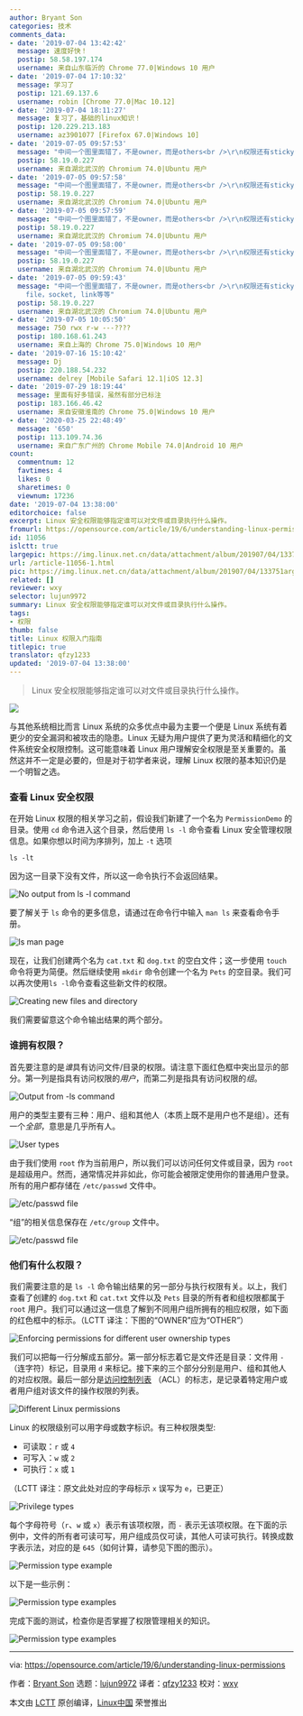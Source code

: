 ```yaml
---
author: Bryant Son
categories: 技术
comments_data:
- date: '2019-07-04 13:42:42'
  message: 速度好快！
  postip: 58.58.197.174
  username: 来自山东临沂的 Chrome 77.0|Windows 10 用户
- date: '2019-07-04 17:10:32'
  message: 学习了
  postip: 121.69.137.6
  username: robin [Chrome 77.0|Mac 10.12]
- date: '2019-07-04 18:11:27'
  message: 复习了，基础的linux知识！
  postip: 120.229.213.183
  username: az3901077 [Firefox 67.0|Windows 10]
- date: '2019-07-05 09:57:53'
  message: "中间一个图里面错了，不是owner，而是others<br />\r\n权限还有sticky bit，还有setuid，setgid"
  postip: 58.19.0.227
  username: 来自湖北武汉的 Chromium 74.0|Ubuntu 用户
- date: '2019-07-05 09:57:58'
  message: "中间一个图里面错了，不是owner，而是others<br />\r\n权限还有sticky bit，还有setuid，setgid"
  postip: 58.19.0.227
  username: 来自湖北武汉的 Chromium 74.0|Ubuntu 用户
- date: '2019-07-05 09:57:59'
  message: "中间一个图里面错了，不是owner，而是others<br />\r\n权限还有sticky bit，还有setuid，setgid"
  postip: 58.19.0.227
  username: 来自湖北武汉的 Chromium 74.0|Ubuntu 用户
- date: '2019-07-05 09:58:00'
  message: "中间一个图里面错了，不是owner，而是others<br />\r\n权限还有sticky bit，还有setuid，setgid"
  postip: 58.19.0.227
  username: 来自湖北武汉的 Chromium 74.0|Ubuntu 用户
- date: '2019-07-05 09:59:43'
  message: "中间一个图里面错了，不是owner，而是others<br />\r\n权限还有sticky bit，setuid，setgid<br />\r\n文件类型还有block
    file，socket, link等等"
  postip: 58.19.0.227
  username: 来自湖北武汉的 Chromium 74.0|Ubuntu 用户
- date: '2019-07-05 10:05:50'
  message: 750 rwx r-w ---????
  postip: 180.168.61.243
  username: 来自上海的 Chrome 75.0|Windows 10 用户
- date: '2019-07-16 15:10:42'
  message: Dj
  postip: 220.188.54.232
  username: delrey [Mobile Safari 12.1|iOS 12.3]
- date: '2019-07-29 18:19:44'
  message: 里面有好多错误，虽然有部分已标注
  postip: 183.166.46.42
  username: 来自安徽淮南的 Chrome 75.0|Windows 10 用户
- date: '2020-03-25 22:48:49'
  message: '650'
  postip: 113.109.74.36
  username: 来自广东广州的 Chrome Mobile 74.0|Android 10 用户
count:
  commentnum: 12
  favtimes: 4
  likes: 0
  sharetimes: 0
  viewnum: 17236
date: '2019-07-04 13:38:00'
editorchoice: false
excerpt: Linux 安全权限能够指定谁可以对文件或目录执行什么操作。
fromurl: https://opensource.com/article/19/6/understanding-linux-permissions
id: 11056
islctt: true
largepic: https://img.linux.net.cn/data/attachment/album/201907/04/133751argz0pp7hy5gvv7q.jpg
url: /article-11056-1.html
pic: https://img.linux.net.cn/data/attachment/album/201907/04/133751argz0pp7hy5gvv7q.jpg.thumb.jpg
related: []
reviewer: wxy
selector: lujun9972
summary: Linux 安全权限能够指定谁可以对文件或目录执行什么操作。
tags:
- 权限
thumb: false
title: Linux 权限入门指南
titlepic: true
translator: qfzy1233
updated: '2019-07-04 13:38:00'
---
```



> 
> Linux 安全权限能够指定谁可以对文件或目录执行什么操作。
> 
> 
> 


![](/data/attachment/album/201907/04/133751argz0pp7hy5gvv7q.jpg)


与其他系统相比而言 Linux 系统的众多优点中最为主要一个便是 Linux 系统有着更少的安全漏洞和被攻击的隐患。Linux 无疑为用户提供了更为灵活和精细化的文件系统安全权限控制。这可能意味着 Linux 用户理解安全权限是至关重要的。虽然这并不一定是必要的，但是对于初学者来说，理解 Linux 权限的基本知识仍是一个明智之选。


### 查看 Linux 安全权限


在开始 Linux 权限的相关学习之前，假设我们新建了一个名为 `PermissionDemo` 的目录。使用 `cd` 命令进入这个目录，然后使用 `ls -l` 命令查看 Linux 安全管理权限信息。如果你想以时间为序排列，加上 `-t` 选项



```
ls -lt
```

因为这一目录下没有文件，所以这一命令执行不会返回结果。


![No output from ls -l command](/data/attachment/album/201907/04/133824onqym0wm7koo4mju.jpg "No output from ls -l command")


要了解关于 `ls` 命令的更多信息，请通过在命令行中输入 `man ls` 来查看命令手册。


![ls man page](/data/attachment/album/201907/04/133825mz87qpm8yfl1ltyp.jpg "ls man page")


现在，让我们创建两个名为 `cat.txt` 和 `dog.txt` 的空白文件；这一步使用 `touch` 命令将更为简便。然后继续使用 `mkdir` 命令创建一个名为 `Pets` 的空目录。我们可以再次使用`ls -l`命令查看这些新文件的权限。


![Creating new files and directory](/data/attachment/album/201907/04/133826gpy5pmznz2pkm2ok.jpg "Creating new files and directory")


我们需要留意这个命令输出结果的两个部分。


### 谁拥有权限？


首先要注意的是*谁*具有访问文件/目录的权限。请注意下面红色框中突出显示的部分。第一列是指具有访问权限的*用户*，而第二列是指具有访问权限的*组*。


![Output from -ls command](/data/attachment/album/201907/04/133827vze76p5y2ht2yphp.jpg "Output from -ls command")


用户的类型主要有三种：用户、组和其他人（本质上既不是用户也不是组）。还有一个*全部*，意思是几乎所有人。


![User types](/data/attachment/album/201907/04/133832zvk4onr9sorilrli.jpg "User types")


由于我们使用 `root` 作为当前用户，所以我们可以访问任何文件或目录，因为 `root` 是超级用户。然而，通常情况并非如此，你可能会被限定使用你的普通用户登录。所有的用户都存储在 `/etc/passwd` 文件中。


![/etc/passwd file](/data/attachment/album/201907/04/133835fyhfihwy1mwndm1q.jpg "/etc/passwd file")


“组”的相关信息保存在 `/etc/group` 文件中。


![/etc/passwd file](/data/attachment/album/201907/04/133838s9tle7z7971gl1tu.jpg "/etc/passwd file")


### 他们有什么权限？


我们需要注意的是 `ls -l` 命令输出结果的另一部分与执行权限有关。以上，我们查看了创建的 `dog.txt` 和 `cat.txt` 文件以及 `Pets` 目录的所有者和组权限都属于 `root` 用户。我们可以通过这一信息了解到不同用户组所拥有的相应权限，如下面的红色框中的标示。（LCTT 译注：下图的“OWNER”应为“OTHER”）


![Enforcing permissions for different user ownership types](/data/attachment/album/201907/04/133840xaxqsq0wjwotogsz.jpg "Enforcing permissions for different user ownership types")


我们可以把每一行分解成五部分。第一部分标志着它是文件还是目录：文件用 `-`（连字符）标记，目录用 `d` 来标记。接下来的三个部分分别是用户、组和其他人的对应权限。最后一部分是[访问控制列表](https://en.wikipedia.org/wiki/Access-control_list) （ACL）的标志，是记录着特定用户或者用户组对该文件的操作权限的列表。


![Different Linux permissions](/data/attachment/album/201907/04/133844ous5itzx4ss775xx.jpg "Different Linux permissions")


Linux 的权限级别可以用字母或数字标识。有三种权限类型:


* 可读取：`r` 或 `4`
* 可写入：`w` 或 `2`
* 可执行：`x` 或 `1`


（LCTT 译注：原文此处对应的字母标示 `x` 误写为 `e`，已更正）


![Privilege types](/data/attachment/album/201907/04/133849yw1qpeekn1zwqw11.jpg "Privilege types")


每个字母符号（`r`、`w` 或 `x`）表示有该项权限，而 `-` 表示无该项权限。在下面的示例中，文件的所有者可读可写，用户组成员仅可读，其他人可读可执行。转换成数字表示法，对应的是 `645`（如何计算，请参见下图的图示）。


![Permission type example](/data/attachment/album/201907/04/133852x81q1jltqytqy11r.jpg "Permission type example")


以下是一些示例：


![Permission type examples](/data/attachment/album/201907/04/133858u4iaszl7nmm7riln.jpg "Permission type examples")


完成下面的测试，检查你是否掌握了权限管理相关的知识。


![Permission type examples](/data/attachment/album/201907/04/133902qnlp9b9bezzbu2q9.jpg "Permission type examples")




---


via: <https://opensource.com/article/19/6/understanding-linux-permissions>


作者：[Bryant Son](https://opensource.com/users/brson/users/greg-p/users/tj) 选题：[lujun9972](https://github.com/lujun9972) 译者：[qfzy1233](https://github.com/qfzy1233) 校对：[wxy](https://github.com/wxy)


本文由 [LCTT](https://github.com/LCTT/TranslateProject) 原创编译，[Linux中国](https://linux.cn/) 荣誉推出